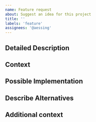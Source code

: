 ```yaml
---
name: Feature request
about: Suggest an idea for this project
title: ''
labels: 'feature'
assignees: '@aessing'
---
```


<!-- Please provide a general summary of the feature request in the title above -->

## Detailed Description
<!-- Please provide a detailed description of the change or addition you are proposing -->

## Context
<!-- Why is this change important to you? How would you use it? How can it benefit other users? -->

## Possible Implementation
<!-- Not obligatory, but please suggest an idea for implementing addition or change -->

## Describe Alternatives
<!-- Please provide a clear and concise description of any alternative solutions or features you've considered. -->

## Additional context
<!-- Please add any other context or screenshots about the feature request here. -->
